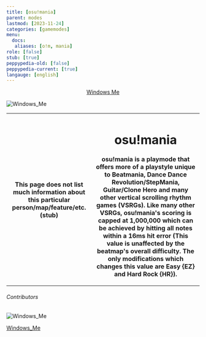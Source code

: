 ```yaml
---
title: [osu!mania]
parent: modes
lastmod: [2023-11-24]
categories: [gamemodes]
menu:
  docs:
   aliases: [o!m, mania]
role: [false]
stub: [true]
peppypedia-old: [false]
peppypedia-current: [true]
langauge: [english]
---
```


<t><center>[Windows Me](https://osu.ppy.sh/users/28893698)</center>
<link rel="stylesheet" href="../profile.css"></t>

![Windows_Me](https://a.ppy.sh/28893698_q.jpeg#author "Windows_Me")

<table>
<tbody><tr>
<th>
This page does not list much information about this particular person/map/feature/etc. (stub)
</th><th>


# osu!mania

osu!mania is a playmode that offers more of a playstyle unique to Beatmania, Dance Dance Revolution/StepMania, Guitar/Clone Hero and many other vertical scrolling rhythm games (VSRGs). Like many other VSRGs, osu!mania's scoring is capped at 1,000,000 which can be achieved by hitting all notes within a 16ms hit error (This value is unaffected by the beatmap's overall difficulty. The only modifications which changes this value are Easy {EZ} and Hard Rock {HR}).

</table>

###### Contributors

<link rel="stylesheet" href="../users/contributor.css">
 
![Windows_Me](https://a.ppy.sh/28893698_q.jpeg#contributor)
  
[Windows_Me](https://osu.ppy.sh/u/Windows_Me)
 